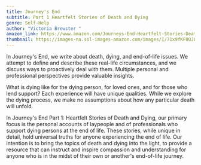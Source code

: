 ```yaml
---
title: Journey's End
subtitle: Part 1 Heartfelt Stories of Death and Dying
genre: Self-Help
author: "Victoria Brewster "
amazon_link: https://www.amazon.com/Journeys-End-Heartfelt-Stories-Death/dp/1648955886/ref=tmm_pap_swatch_0?_encoding=UTF8&qid=1643090446&sr=8-1
thumbnail: https://images-na.ssl-images-amazon.com/images/I/71x9fKF0QJL.jpg
---
```

In Journey's End, we write about death, dying, and end-of-life issues. We attempt to define and describe these real-life circumstances, and we discuss ways to proactively deal with them. Multiple personal and professional perspectives provide valuable insights.

What is dying like for the dying person, for loved ones, and for those who lend support? Each experience will have unique qualities. While we explore the dying process, we make no assumptions about how any particular death will unfold.

In Journey's End Part 1: Heartfelt Stories of Death and Dying, our primary focus is the personal accounts of laypeople and of professionals who support dying persons at the end of life. These stories, while unique in detail, hold universal truths for anyone experiencing the end of life. Our intention is to bring the topics of death and dying into the light, to provide a resource that can instruct and inspire compassion and understanding for anyone who is in the midst of their own or another's end-of-life journey.